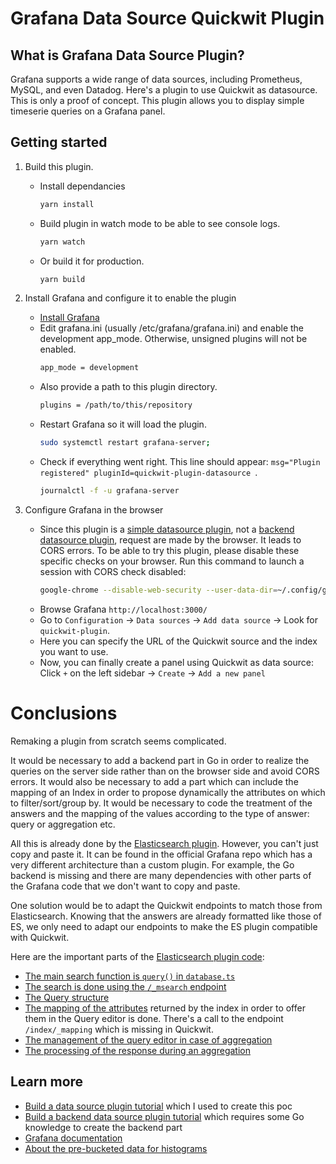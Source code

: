 # Grafana Data Source Quickwit Plugin

## What is Grafana Data Source Plugin?

Grafana supports a wide range of data sources, including Prometheus, MySQL, and even Datadog. Here's a plugin to use
Quickwit as datasource. This is only a proof of concept. This plugin allows you to display simple timeserie queries on a
Grafana panel.

## Getting started

1. Build this plugin.
   - Install dependancies
     ```bash
     yarn install
     ```
   - Build plugin in watch mode to be able to see console logs.
     ```bash
     yarn watch
     ```
   - Or build it for production.
     ```bash
     yarn build
     ```
2. Install Grafana and configure it to enable the plugin

   - [Install Grafana](https://grafana.com/docs/grafana/latest/installation/)
   - Edit grafana.ini (usually /etc/grafana/grafana.ini) and enable the development app_mode. Otherwise, unsigned
     plugins will not be enabled.
     ```bash
     app_mode = development
     ```
   - Also provide a path to this plugin directory.
     ```bash
     plugins = /path/to/this/repository
     ```
   - Restart Grafana so it will load the plugin.
     ```bash
     sudo systemctl restart grafana-server;
     ```
   - Check if everything went right. This line should
     appear: `msg="Plugin registered" pluginId=quickwit-plugin-datasource `.
     ```bash
     journalctl -f -u grafana-server
     ```

3. Configure Grafana in the browser
    - Since this plugin is a [simple datasource plugin](https://grafana.com/tutorials/build-a-data-source-plugin/),
      not a [backend datasource plugin](https://grafana.com/tutorials/build-a-data-source-backend-plugin/), request are
      made by the browser.
      It leads to CORS errors. To be able to try this plugin, please disable these specific checks on your browser.
      Run this command to launch a session with CORS check disabled:
      ```bash
      google-chrome --disable-web-security --user-data-dir=~/.config/google-chrome/Default/
      ```
    - Browse Grafana `http://localhost:3000/`
    - Go to `Configuration` -> `Data sources` -> `Add data source` -> Look for `quickwit-plugin`.
    - Here you can specify the URL of the Quickwit source and the index you want to use.
    - Now, you can finally create a panel using Quickwit as data source: Click `+` on the left sidebar -> `Create`
      -> `Add a new panel`

# Conclusions

Remaking a plugin from scratch seems complicated.

It would be necessary to add a backend part in Go in order to realize the queries on the server side rather than on the
browser side and avoid CORS errors.
It would also be necessary to add a part which can include the mapping of an Index in order to propose dynamically the
attributes on which to filter/sort/group by.
It would be necessary to code the treatment of the answers and the mapping of the values according to the type of
answer: query or aggregation etc.

All this is already done by
the [Elasticsearch plugin](https://github.com/grafana/grafana/tree/main/public/app/plugins/datasource/elasticsearch).
However, you can't just copy and paste it. It can be found in the official Grafana repo which has a very different
architecture than a custom plugin. For example, the Go backend is missing and there are many dependencies with other
parts of the Grafana code that we don't want to copy and paste.

One solution would be to adapt the Quickwit endpoints to match those from Elasticsearch. Knowing that the answers are
already formatted like those of ES, we only need to adapt our endpoints to make the ES plugin compatible with Quickwit.

Here are the important parts of
the [Elasticsearch plugin code](https://github.com/grafana/grafana/tree/main/public/app/plugins/datasource/elasticsearch):

- [The main search function is `query()` in `database.ts`](https://github.com/grafana/grafana/blob/main/public/app/plugins/datasource/elasticsearch/datasource.ts#L624)
- [The search is done using the `/_msearch` endpoint](https://github.com/grafana/grafana/blob/main/public/app/plugins/datasource/elasticsearch/datasource.ts#L832-L844)
- [The Query structure](https://github.com/grafana/grafana/blob/main/public/app/plugins/datasource/elasticsearch/types.ts#L67)
- [The mapping of the attributes](https://github.com/grafana/grafana/blob/main/public/app/plugins/datasource/elasticsearch/datasource.ts#L716-L730)
  returned by the index in order to offer them in the Query editor is done. There's a call to the
  endpoint `/index/_mapping` which is missing in Quickwit.
- [The management of the query editor in case of aggregation](https://github.com/grafana/grafana/tree/main/public/app/plugins/datasource/elasticsearch/components/QueryEditor/BucketAggregationsEditor)
- [The processing of the response during an aggregation](https://github.com/grafana/grafana/blob/main/public/app/plugins/datasource/elasticsearch/elastic_response.ts#L567-L595)

## Learn more

- [Build a data source plugin tutorial](https://grafana.com/tutorials/build-a-data-source-plugin) which I used to create
  this poc
- [Build a backend data source plugin tutorial](https://grafana.com/tutorials/build-a-data-source-backend-plugin/) which
  requires some Go knowledge to create the backend part
- [Grafana documentation](https://grafana.com/docs/)
- [About the pre-bucketed data for histograms](https://grafana.com/docs/grafana/latest/basics/intro-histograms/#pre-bucketed-data)
